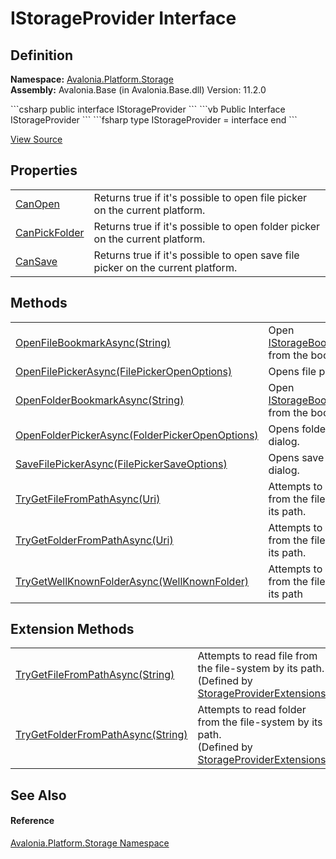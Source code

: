 # IStorageProvider Interface




## Definition
**Namespace:** <a href="N_Avalonia_Platform_Storage">Avalonia.Platform.Storage</a>  
**Assembly:** Avalonia.Base (in Avalonia.Base.dll) Version: 11.2.0

<Tabs groupId="api-code-preview">
<TabItem value="csharp" label="C#">
```csharp
public interface IStorageProvider
```
</TabItem>
<TabItem value="vb" label="VB">
```vb
Public Interface IStorageProvider
```
</TabItem>
<TabItem value="fsharp" label="F#">
```fsharp
type IStorageProvider = interface end
```
</TabItem>
</Tabs>



<a href="https://github.com/AvaloniaUI/Avalonia/tree/master/src/Avalonia.Base/Platform/Storage/IStorageProvider.cs" title="View the source code">View Source</a>



## Properties
<table>
<tr>
<td><a href="P_Avalonia_Platform_Storage_IStorageProvider_CanOpen">CanOpen</a></td>
<td>Returns true if it's possible to open file picker on the current platform.</td>
</tr>
<tr>
<td><a href="P_Avalonia_Platform_Storage_IStorageProvider_CanPickFolder">CanPickFolder</a></td>
<td>Returns true if it's possible to open folder picker on the current platform.</td>
</tr>
<tr>
<td><a href="P_Avalonia_Platform_Storage_IStorageProvider_CanSave">CanSave</a></td>
<td>Returns true if it's possible to open save file picker on the current platform.</td>
</tr>
</table>

## Methods
<table>
<tr>
<td><a href="M_Avalonia_Platform_Storage_IStorageProvider_OpenFileBookmarkAsync">OpenFileBookmarkAsync(String)</a></td>
<td>Open <a href="T_Avalonia_Platform_Storage_IStorageBookmarkFile">IStorageBookmarkFile</a> from the bookmark ID.</td>
</tr>
<tr>
<td><a href="M_Avalonia_Platform_Storage_IStorageProvider_OpenFilePickerAsync">OpenFilePickerAsync(FilePickerOpenOptions)</a></td>
<td>Opens file picker dialog.</td>
</tr>
<tr>
<td><a href="M_Avalonia_Platform_Storage_IStorageProvider_OpenFolderBookmarkAsync">OpenFolderBookmarkAsync(String)</a></td>
<td>Open <a href="T_Avalonia_Platform_Storage_IStorageBookmarkFolder">IStorageBookmarkFolder</a> from the bookmark ID.</td>
</tr>
<tr>
<td><a href="M_Avalonia_Platform_Storage_IStorageProvider_OpenFolderPickerAsync">OpenFolderPickerAsync(FolderPickerOpenOptions)</a></td>
<td>Opens folder picker dialog.</td>
</tr>
<tr>
<td><a href="M_Avalonia_Platform_Storage_IStorageProvider_SaveFilePickerAsync">SaveFilePickerAsync(FilePickerSaveOptions)</a></td>
<td>Opens save file picker dialog.</td>
</tr>
<tr>
<td><a href="M_Avalonia_Platform_Storage_IStorageProvider_TryGetFileFromPathAsync">TryGetFileFromPathAsync(Uri)</a></td>
<td>Attempts to read file from the file-system by its path.</td>
</tr>
<tr>
<td><a href="M_Avalonia_Platform_Storage_IStorageProvider_TryGetFolderFromPathAsync">TryGetFolderFromPathAsync(Uri)</a></td>
<td>Attempts to read folder from the file-system by its path.</td>
</tr>
<tr>
<td><a href="M_Avalonia_Platform_Storage_IStorageProvider_TryGetWellKnownFolderAsync">TryGetWellKnownFolderAsync(WellKnownFolder)</a></td>
<td>Attempts to read folder from the file-system by its path</td>
</tr>
</table>

## Extension Methods
<table>
<tr>
<td><a href="M_Avalonia_Platform_Storage_StorageProviderExtensions_TryGetFileFromPathAsync">TryGetFileFromPathAsync(String)</a></td>
<td>Attempts to read file from the file-system by its path.<br />(Defined by <a href="T_Avalonia_Platform_Storage_StorageProviderExtensions">StorageProviderExtensions</a>)</td>
</tr>
<tr>
<td><a href="M_Avalonia_Platform_Storage_StorageProviderExtensions_TryGetFolderFromPathAsync">TryGetFolderFromPathAsync(String)</a></td>
<td>Attempts to read folder from the file-system by its path.<br />(Defined by <a href="T_Avalonia_Platform_Storage_StorageProviderExtensions">StorageProviderExtensions</a>)</td>
</tr>
</table>

## See Also


#### Reference
<a href="N_Avalonia_Platform_Storage">Avalonia.Platform.Storage Namespace</a>  
